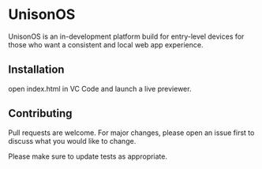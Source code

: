 # UnisonOS
UnisonOS is an in-development platform build for entry-level devices for those who want a consistent and local web app experience.

## Installation
open index.html in VC Code and launch a live previewer.

## Contributing
Pull requests are welcome. For major changes, please open an issue first to discuss what you would like to change.

Please make sure to update tests as appropriate.